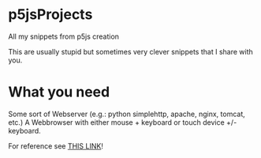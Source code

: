 # p5jsProjects
All my snippets from p5js creation

This are usually stupid but sometimes very clever snippets that I share with you.

# What you need
Some sort of Webserver (e.g.: python simplehttp, apache, nginx, tomcat, etc.)
A Webbrowser with either mouse + keyboard or touch device +/- keyboard.

For reference see [THIS LINK](apps.pjog.de)!
